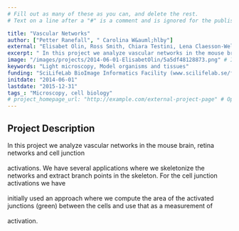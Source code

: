 ```yaml
---
# Fill out as many of these as you can, and delete the rest.
# Text on a line after a "#" is a comment and is ignored for the published page.

title: "Vascular Networks"
author: ["Petter Ranefall", " Carolina W&auml;hlby"]
external: "Elisabet Olin, Ross Smith, Chiara Testini, Lena Claesson-Welsh, Dept of Immunology, Genetics and Pathology, UU"
excerpt: " In this project we analyze vascular networks in the mouse brain, retina networks and cell junction  activations. We have several applications where we skeletonize the networks and extract branch poin..."
image: "/images/projects/2014-06-01-ElisabetOlin/5a5df48128873.png" # Image should be pushed to /images/projects/YYYY-MM-DD-projectid/ before
keywords: "Light microscopy, Model organisms and tissues"
funding: "SciLifeLab BioImage Informatics Facility (www.scilifelab.se/facilities/bioimage-informatics)"
initdate: "2014-06-01"
lastdate: "2015-12-31"
tags_: "Microscopy, cell biology"
# project_homepage_url: "http://example.com/external-project-page" # Optional external homepage for this project
---
```


## Project Description
 In this project we analyze vascular networks in the mouse brain, retina networks and cell junction <br/><br/>activations. We have several applications where we skeletonize the networks and extract branch points in the skeleton. For the cell junction activations we have <br/><br/>initially used an approach where we compute the area of the activated junctions (green) between the cells and use that as a measurement of <br/><br/>activation. 
